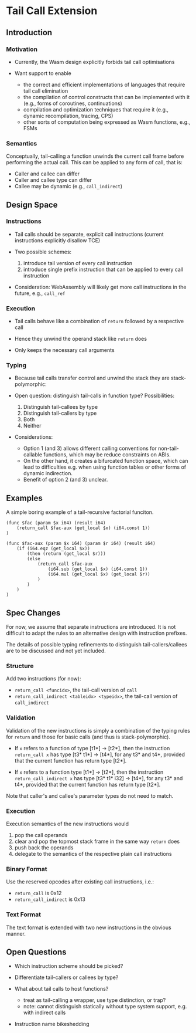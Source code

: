 # Tail Call Extension

## Introduction

### Motivation

* Currently, the Wasm design explicitly forbids tail call optimisations

* Want support to enable
  - the correct and efficient implementations of languages that require tail call elimination
  - the compilation of control constructs that can be implemented with it (e.g., forms of coroutines, continuations)
  - compilation and optimization techniques that require it (e.g., dynamic recompilation, tracing, CPS)
  - other sorts of computation being expressed as Wasm functions, e.g., FSMs


### Semantics

Conceptually, tail-calling a function unwinds the current call frame before performing the actual call.
This can be applied to any form of call, that is:

* Caller and callee can differ
* Caller and callee type can differ
* Callee may be dynamic (e.g., `call_indirect`)


## Design Space

### Instructions

* Tail calls should be separate, explicit call instructions (current instructions explicitly disallow TCE)

* Two possible schemes:
  1. introduce tail version of every call instruction
  2. introduce single prefix instruction that can be applied to every call instruction

* Consideration: WebAssembly will likely get more call instructions in the future, e.g., `call_ref`


### Execution

* Tail calls behave like a combination of `return` followed by a respective call

* Hence they unwind the operand stack like `return` does

* Only keeps the necessary call arguments


### Typing

* Because tail calls transfer control and unwind the stack they are stack-polymorphic:

* Open question: distinguish tail-calls in function type? Possibilities:
  1. Distinguish tail-callees by type
  2. Distinguish tail-callers by type
  3. Both
  4. Neither

* Considerations:
  - Option 1 (and 3) allows different calling conventions for non-tail-callable functions, which may be reduce constraints on ABIs.
  - On the other hand, it creates a bifurcated function space, which can lead to difficulties e.g. when using function tables or other forms of dynamic indirection.
  - Benefit of option 2 (and 3) unclear.


## Examples

A simple boring example of a tail-recursive factorial funciton.
```
(func $fac (param $x i64) (result i64)
	(return_call $fac-aux (get_local $x) (i64.const 1))
)

(func $fac-aux (param $x i64) (param $r i64) (result i64)
	(if (i64.eqz (get_local $x))
		(then (return (get_local $r)))
		(else
			(return_call $fac-aux
				(i64.sub (get_local $x) (i64.const 1))
				(i64.mul (get_local $x) (get_local $r))
			)
		)
	)
)

```


## Spec Changes

For now, we assume that separate instructions are introduced.
It is not difficult to adapt the rules to an alternative design with instruction prefixes.

The details of possible typing refinements to distinguish tail-callers/callees are to be discussed and not yet included.


### Structure

Add two instructions (for now):

* `return_call <funcidx>`, the tail-call version of `call`
* `return_call_indirect <tableidx> <typeidx>`, the tail-call version of `call_indirect`


### Validation

Validation of the new instructions is simply a combination of the typing rules for `return` and those for basic calls (and thus is stack-polymorphic).

* If `x` refers to a function of type \[t1\*\] -> \[t2\*\],
  then the instruction `return_call x` has type \[t3\* t1\*\] -> \[t4\*\],
  for any t3\* and t4\*,
  provided that the current function has return type \[t2\*\].

* If `x` refers to a function type \[t1\*\] -> \[t2\*\],
  then the instruction `return_call_indirect x` has type \[t3\* t1\* i32\] -> \[t4\*\],
  for any t3\* and t4\*,
  provided that the current function has return type \[t2\*\].

Note that caller's and callee's parameter types do not need to match.


### Execution

Execution semantics of the new instructions would

1. pop the call operands
2. clear and pop the topmost stack frame in the same way `return` does
3. push back the operands
4. delegate to the semantics of the respective plain call instructions


### Binary Format

Use the reserved opcodes after existing call instructions, i.e.:

* `return_call` is 0x12
* `return_call_indirect` is 0x13


### Text Format

The text format is extended with two new instructions in the obvious manner.


## Open Questions

* Which instruction scheme should be picked?

* Differentiate tail-callers or callees by type?

* What about tail calls to host functions?
  - treat as tail-calling a wrapper, use type distinction, or trap?
  - note: cannot distinguish statically without type system support, e.g. with indirect calls

* Instruction name bikeshedding

